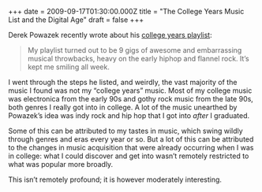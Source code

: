 +++
date = 2009-09-17T01:30:00.000Z
title = "The College Years Music List and the Digital Age"
draft = false
+++


<div><p>Derek Powazek recently wrote about his <a href="http://powazek.com/posts/2035">college years playlist</a>:</p>
<blockquote>
<p>My playlist turned out to be 9 gigs of awesome and embarrassing musical throwbacks, heavy on the early hiphop and flannel rock. It’s kept me smiling all week.</p>
</blockquote>
<p>I went through the steps he listed, and weirdly, the vast majority of the music I found was not my &#8220;college years&#8221; music. Most of my college music was electronica from the early 90s and gothy rock music from the late 90s, both genres I really got into in college. A lot of the music unearthed by Powazek&#8217;s idea was indy rock and hip hop that I got into <em>after</em> I graduated.</p>
<p>Some of this can be attributed to my tastes in music, which swing wildly through genres and eras every year or so. But a lot of this can be attributed to the changes in music acquisition that were already occurring when I was in college: what I could discover and get into wasn&#8217;t remotely restricted to what was popular more broadly.</p>
<p>This isn&#8217;t remotely profound; it is however moderately interesting.</p></div>